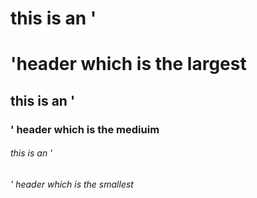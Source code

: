 # this is an '<h1>'header which is the largest
## this is an '<h3>' header which is the mediuim
###### this is an '<h6>' header which is the smallest
